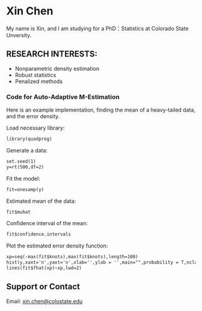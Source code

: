 # Xin Chen
My name is Xin, and I am studying for a PhD：Statistics at Colorado State Unversity.

## RESEARCH INTERESTS:
- Nonparametric density estimation
- Robust statistics
- Penalized methods

### Code for Auto-Adaptive M-Estimation
Here is an example implementation, finding the mean of a heavy-tailed data, and the error density.

Load necessary library:
```markdown
library(quadprog)
```
Generate a data:
```markdown
set.seed(1)
y=rt(500,df=2)
```
Fit the model:
```markdown
fit=onesamp(y)
```
Estimated mean of the data:
```markdown
fit$muhat 
```
Confidence interval of the mean:
```markdown
fit$confidence.intervals 
```
Plot the estimated error density function:
```markdown
xp=seq(-max(fit$knots),max(fit$knots),length=100)
hist(y,xaxt='n',yaxt='n',xlab='',ylab = '',main="",probability = T,nclass = 100)
lines(fit$fhat(xp)~xp,lwd=2)
```

## Support or Contact
Email: xin.chen@colostate.edu

